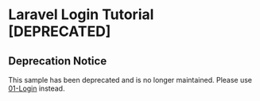 # Laravel Login Tutorial [DEPRECATED]

## Deprecation Notice

This sample has been deprecated and is no longer maintained. Please use [01-Login](https://github.com/auth0-samples/auth0-laravel-php-web-app/tree/master/01-Login) instead.
